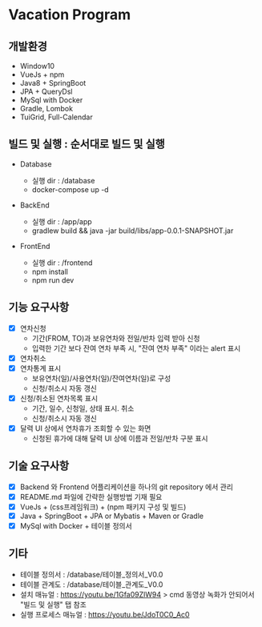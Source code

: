 # Vacation Program 

## 개발환경
- Window10
- VueJs + npm
- Java8 +  SpringBoot
- JPA +  QueryDsl
- MySql with Docker
- Gradle, Lombok
- TuiGrid, Full-Calendar

## 빌드 및 실행 : 순서대로 빌드 및 실행
- Database
  - 실행 dir : /database
  - docker-compose up -d

- BackEnd
  - 실행 dir : /app/app
  - gradlew build && java -jar build/libs/app-0.0.1-SNAPSHOT.jar

- FrontEnd 
  - 실행 dir : /frontend
  - npm install
  - npm run dev

## 기능 요구사항
  - [x] 연차신청
    - 기간(FROM, TO)과 보유연차와 전일/반차 입력 받아 신청
    - 입력한 기간 보다 잔여 연차 부족 시, "잔여 연차 부족" 이라는 alert 표시
  - [x] 연차취소
  - [x] 연차통계 표시
    - 보유연차(일)/사용연차(일)/잔여연차(일)로 구성
    - 신청/취소시 자동 갱신
  - [x] 신청/취소된 연차목록 표시
    - 기간, 일수, 신청일, 상태 표시. 취소
    - 신청/취소시 자동 갱신
  - [x] 달력 UI 상에서 연차휴가 조회할 수 있는 화면
    - 신청된 휴가에 대해 달력 UI 상에 이름과 전일/반차 구분 표시


## 기술 요구사항
  - [x] Backend 와 Frontend 어플리케이션을 하나의 git repository 에서 관리
  - [x] README.md 파일에 간략한 실행방법 기재 필요
  - [x] VueJs + (css프레임워크) + (npm 패키지 구성 및 빌드)
  - [x] Java + SpringBoot + JPA or Mybatis + Maven or Gradle
  - [x] MySql with Docker + 테이블 정의서

## 기타 
  - 테이블 정의서 : /database/테이블_정의서_V0.0
  - 테이블 관계도 : /database/테이블_관계도_V0.0
  - 설치 매뉴얼 : https://youtu.be/1Gfa09ZlW94 > cmd 동영상 녹화가 안되어서 "빌드 및 실행" 탭 참조
  - 실행 프로세스 매뉴얼 : https://youtu.be/JdoT0C0_Ac0
